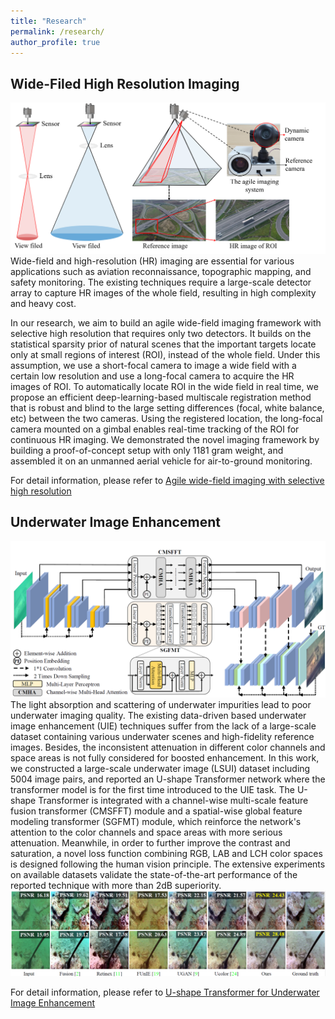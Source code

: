 ```yaml
---
title: "Research"
permalink: /research/
author_profile: true
---
```


## Wide-Filed High Resolution Imaging
![avatar](../images/oe.png)
 Wide-field and high-resolution (HR) imaging are essential for various applications such as aviation reconnaissance, topographic mapping, and safety monitoring. The existing techniques require a large-scale detector array to capture HR images of the whole field, resulting in high complexity and heavy cost. 

In our research, we aim to build an agile wide-field imaging framework with selective high resolution that requires only two detectors. It builds on the statistical sparsity prior of natural scenes that the important targets locate only at small regions of interest (ROI), instead of the whole field. Under this assumption, we use a short-focal camera to image a wide field with a certain low resolution and use a long-focal camera to acquire the HR images of ROI. To automatically locate ROI in the wide field in real time, we propose an efficient deep-learning-based multiscale registration method that is robust and blind to the large setting differences (focal, white balance, etc) between the two cameras. Using the registered location, the long-focal camera mounted on a gimbal enables real-time tracking of the ROI for continuous HR imaging. We demonstrated the novel imaging framework by building a proof-of-concept setup with only 1181 gram weight, and assembled it on an unmanned aerial vehicle for air-to-ground monitoring. 

For detail information, please refer to [Agile wide-field imaging with selective high resolution](https://www.osapublishing.org/oe/fulltext.cfm?uri=oe-29-22-35602)



##  Underwater Image Enhancement
![avatar](../images/ushape.png)
The light absorption and scattering of underwater impurities lead to poor underwater imaging quality. The existing data-driven based underwater image enhancement (UIE) techniques suffer from the lack of a large-scale dataset containing various underwater scenes and high-fidelity reference images. Besides, the inconsistent attenuation in different color channels and space areas is not fully considered for boosted enhancement. In this work, we constructed a large-scale underwater image (LSUI) dataset including 5004 image pairs, and reported an U-shape Transformer network where the transformer model is for the first time introduced to the UIE task. The U-shape Transformer is integrated with a channel-wise multi-scale feature fusion transformer (CMSFFT) module and a spatial-wise global feature modeling transformer (SGFMT) module, which reinforce the network's attention to the color channels and space areas with more serious attenuation. Meanwhile, in order to further improve the contrast and saturation, a novel loss function combining RGB, LAB and LCH color spaces is designed following the human vision principle. The extensive experiments on available datasets validate the state-of-the-art performance of the reported technique with more than 2dB superiority. 
![avatar](../images/compare.png)

For detail information, please refer to [U-shape Transformer for Underwater Image Enhancement](https://lintaopeng.github.io/_pages/UIE%20Project%20Page.html)

